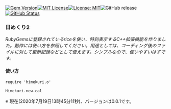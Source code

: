 [![Gem Version](https://badge.fury.io/rb/himekuri2.svg)](http://badge.fury.io/rb/zinbeijett)[![MIT License](http://img.shields.io/badge/license-MIT-blue.svg?style=flat)](LICENSE)[![License: MIT](https://img.shields.io/badge/License-MIT-yellow.svg)](https://opensource.org/licenses/MIT)![GitHub release](https://img.shields.io/github/release/takkii/himekuri2.svg?style=flat)[![GitHub Status](https://img.shields.io/github/last-commit/takkii/himekuri2.svg?style=flat)](GitHub)

### 日めくり2

_RubyGemsに登録されているriceを使い、時刻表示するC++拡張機能を作りました。動作には使い方を参照してください。用途としては、コーディング後のファイルに対して更新記録などとして使えます。シンプルなので、使いやすいはずです。_

#### 使い方

```markdown
require 'himekuri.o'

Himekuri.new.cal
```

※ 現在(2020年7月19日13時45分11秒)、バージョンは0.0.1です。
